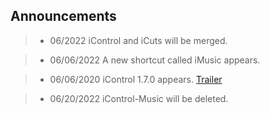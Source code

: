 ## Announcements

> - 06/2022
iControl and iCuts will be merged.

> - 06/06/2022
A new shortcut called iMusic appears.

> - 06/06/2020
iControl 1.7.0 appears.
[Trailer](https://cdn.glitch.global/d94f3f37-8e48-4ccd-a7db-dc867e8a42f6/trim.3B7A5F97-82B3-444B-A320-8968D9D00715.MOV?v=1654373893544.com)

> - 06/20/2022
iControl-Music will be deleted.
